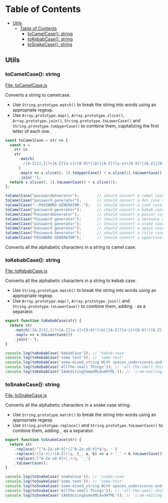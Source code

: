 
# Table of Contents

-   [Utils](#utils)
    -   [Table of Contents](#table-of-contents)
        -   [toCamelCase(): string](#tocamelcase-string)
        -   [toKebabCase(): string](#tokebabcase-string)
        -   [toSnakeCase(): string](#tosnakecase-string)

## Utils

### toCamelCase(): string

[File: toCamelCase.js](./toCamelCase.js)

Converts a string to camelcase.

-   Use `String.prototype.match()` to break the string into words using an appropriate regexp.
-   Use `Array.prototype.map()`, `Array.prototype.slice()`, `Array.prototype.join()`, `String.prototype.toLowerCase()` and `String.prototype.toUpperCase()` to combine them, capitalizing the first letter of each one.

```js
const toCamelCase = str => {
  const s =
    str &&
    str
      .match(
        /[A-Z]{2,}(?=[A-Z][a-z]+[0-9]*|\b)|[A-Z]?[a-z]+[0-9]*|[A-Z]|[0-9]+/g
      )
      .map(x => x.slice(0, 1).toUpperCase() + x.slice(1).toLowerCase())
      .join('');
  return s.slice(0, 1).toLowerCase() + s.slice(1);
};
```

```js
toCamelCase("passwordGenerator");        // should convert a camel case string to camelcase
toCamelCase("password.generator");       // should convert a dot case string to camelcase
toCamelCase("--PASSWORD-GENERATOR--");   // should convert a junk case string to camelcase
toCamelCase("password-generator");       // should convert a kebab case string to camelcase
toCamelCase("PasswordGenerator");        // should convert a pascal case string to camelcase
toCamelCase("Password generator");       // should convert a sentence case string to camelcase
toCamelCase("password_generator");       // should convert a snake case string to camelcase
toCamelCase("password generator");       // should convert a space case string to camelcase 
toCamelCase("Password Generator");       // should convert a title case string to camelcase
toCamelCase("PASSWORD GENERATOR");       // should convert a uppercase case string to camelcase
```

Converts all the alphabetic characters in a string to camel case.

### toKebabCase(): string

[File: toKebabCase.js](./toKebabCase.js)

Converts all the alphabetic characters in a string to kebab case.

-   Use `String.prototype.match()` to break the string into words using an appropriate regexp.
-   Use `Array.prototype.map()`, `Array.prototype.join()` and `String.prototype.toLowerCase()` to combine them, adding `-` as a separator.

```js
export function toKebabCase(str) {
  return str
    .match(/[A-Z]{2,}(?=[A-Z][a-z]+[0-9]*|\b)|[A-Z]?[a-z]+[0-9]*|[A-Z]|[0-9]+/g)
    .map(x => x.toLowerCase())
    .join('-');
}
```

```js
console.log(toKebabCase('kebabCase')); // 'kebab-case'
console.log(toKebabCase('some text')); // 'some-text'
console.log(toKebabCase('some-mixed_string With spaces_underscores-and-hyphens')); // 'some-mixed-string-with-spaces-underscores-and-hyphens'
console.log(toKebabCase('AllThe-small Things')); // 'all-the-small-things'
console.log(toKebabCase('IAmEditingSomeXMLAndHTML')); // 'i-am-editing-some-xml-and-html'
```

### toSnakeCase(): string

[File: toSnakeCase.js](./toSnakeCase.js)

Converts all the alphabetic characters in a snake case string.

-   Use `String.prototype.match()` to break the string into words using an appropriate regexp.
-   Use `String.prototype.replace()` and `String.prototype.toLowerCase()` to combine them, adding `_` as a separator.

```js
export function toSnakeCase(str) {
  return str
    .replace(/^[^A-Za-z0-9]*|[^A-Za-z0-9]*$/g, '')
    .replace(/([a-z])([A-Z])/g, (_, a, b) => a + '_' + b.toLowerCase())
    .replace(/[^A-Za-z0-9]+|_+/g, '_')
    .toLowerCase();
}
```

```js
console.log(toSnakeCase('snakeCase')); // 'snake-case'
console.log(toSnakeCase('some text')); // 'some-text'
console.log(toSnakeCase('some-mixed_string With spaces_underscores-and-hyphens')); // 'some-mixed-string-with-spaces-underscores-and-hyphens'
console.log(toSnakeCase('AllThe-small Things')); // 'all-the-small-things'
console.log(toSnakeCase('IAmEditingSomeXMLAndHTML')); // 'i-am-editing-some-xml-and-html'
```
